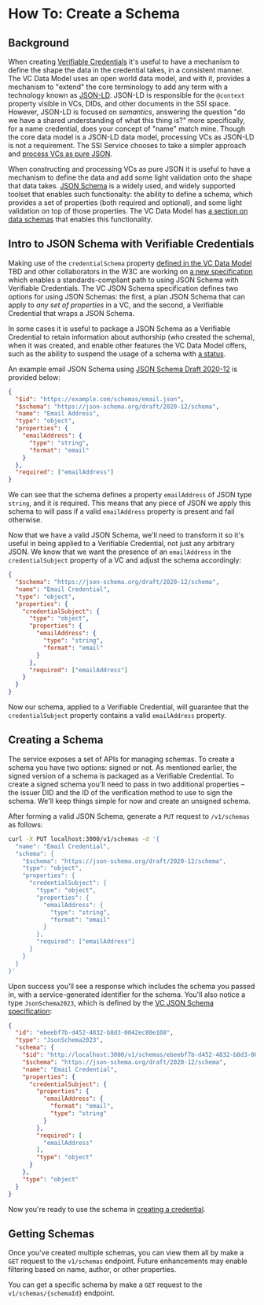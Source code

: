 # How To: Create a Schema

## Background

When creating [Verifiable Credentials](https://www.w3.org/TR/vc-data-model) it's useful to have a mechanism to define the shape the data in the credential takes, in a consistent manner. The VC Data Model uses an open world data model, and with it, provides a mechanism to "extend" the core terminology to add any term with a technology known as [JSON-LD](https://json-ld.org/). JSON-LD is responsible for the `@context` property visible in VCs, DIDs, and other documents in the SSI space. However, JSON-LD is focused on _semantics_, answering the question "do we have a shared understanding of what this thing is?" more specifically, for a name credential, does your concept of "name" match mine. Though the core data model is a JSON-LD data model, processing VCs as JSON-LD is not a requirement. The SSI Service chooses to take a simpler approach and [process VCs as pure JSON](https://www.w3.org/TR/vc-data-model/#json).

When constructing and processing VCs as pure JSON it is useful to have a mechanism to define the data and add some light validation onto the shape that data takes. [JSON Schema](https://json-schema.org/) is a widely used, and widely supported toolset that enables such functionalty: the ability to define a schema, which provides a set of properties (both required and optional), and some light validation on top of those properties. The VC Data Model has [a section on data schemas](https://www.w3.org/TR/vc-data-model/#data-schemas) that enables this functionality.

## Intro to JSON Schema with Verifiable Credentials

Making use of the `credentialSchema` property [defined in the VC Data Model](https://www.w3.org/TR/vc-data-model/#data-schemas) TBD and other collaborators in the W3C are working on [a new specification](https://w3c.github.io/vc-json-schema/) which enables a standards-compliant path to using JSON Schema with Verifiable Credentials. The VC JSON Schema specification defines two options for using JSON Schemas: the first, a plan JSON Schema that can apply to _any set of properties_ in a VC, and the second, a Verifiable Credential that wraps a JSON Schema.

In some cases it is useful to package a JSON Schema as a Verifiable Credential to retain information about authorship (who created the schema), when it was created, and enable other features the VC Data Model offers, such as the ability to suspend the usage of a schema with [a status](https://www.w3.org/TR/vc-data-model/#status).

An example email JSON Schema using [JSON Schema Draft 2020-12](https://json-schema.org/draft/2020-12/json-schema-core.html) is provided below:

```json
{
  "$id": "https://example.com/schemas/email.json",
  "$schema": "https://json-schema.org/draft/2020-12/schema",
  "name": "Email Address",
  "type": "object",
  "properties": {
    "emailAddress": {
      "type": "string",
      "format": "email"
    }
  },
  "required": ["emailAddress"]
}
```

We can see that the schema defines a property `emailAddress` of JSON type `string`, and it is required. This means that any piece of JSON we apply this schema to will pass if a valid `emailAddress` property is present and fail otherwise.

Now that we have a valid JSON Schema, we'll need to transform it so it's useful in being applied to a Verifiable Credential, not just any arbitrary JSON. We know that we want the presence of an `emailAddress` in the `credentialSubject` property of a VC and adjust the schema accordingly:

```json
{
  "$schema": "https://json-schema.org/draft/2020-12/schema",
  "name": "Email Credential",
  "type": "object",
  "properties": {
    "credentialSubject": {
      "type": "object",
      "properties": {
        "emailAddress": {
          "type": "string",
          "format": "email"
        }
      },
      "required": ["emailAddress"]
    }
  }
}
```

Now our schema, applied to a Verifiable Credential, will guarantee that the `credentialSubject` property contains a valid `emailAddress` property.

## Creating a Schema

The service exposes a set of APIs for managing schemas. To create a schema you have two options: signed or not. As mentioned earlier, the signed version of a schema is packaged as a Verifiable Credential. To create a signed schema you'll need to pass in two additional properties – the issuer DID and the ID of the verification method to use to sign the schema. We'll keep things simple for now and create an unsigned schema.

After forming a valid JSON Schema, generate a `PUT` request to `/v1/schemas` as follows:

```bash
curl -X PUT localhost:3000/v1/schemas -d '{
  "name": "Email Credential",
  "schema": {
    "$schema": "https://json-schema.org/draft/2020-12/schema",
    "type": "object",
    "properties": {
      "credentialSubject": {
        "type": "object",
        "properties": {
          "emailAddress": {
            "type": "string",
            "format": "email"
          }
        },
        "required": ["emailAddress"]
      }
    }
  }
}'
```

Upon success you'll see a response which includes the schema you passed in, with a service-generated identifier for the schema. You'll also notice a type `JsonSchema2023`, which is defined by the [VC JSON Schema specification](https://w3c.github.io/vc-json-schema/#jsonschema2023):

```json
{
  "id": "ebeebf7b-d452-4832-b8d3-0042ec80e108",
  "type": "JsonSchema2023",
  "schema": {
    "$id": "http://localhost:3000/v1/schemas/ebeebf7b-d452-4832-b8d3-0042ec80e108",
    "$schema": "https://json-schema.org/draft/2020-12/schema",
    "name": "Email Credential",
    "properties": {
      "credentialSubject": {
        "properties": {
          "emailAddress": {
            "format": "email",
            "type": "string"
          }
        },
        "required": [
          "emailAddress"
        ],
        "type": "object"
      }
    },
    "type": "object"
  }
}
```

Now you're ready to use the schema in [creating a credential](credential.md).

## Getting Schemas

Once you've created multiple schemas, you can view them all by make a `GET` request to the `v1/schemas` endpoint. Future enhancements may enable filtering based on name, author, or other properties.

You can get a specific schema by make a `GET` request to the `v1/schemas/{schemaId}` endpoint.

